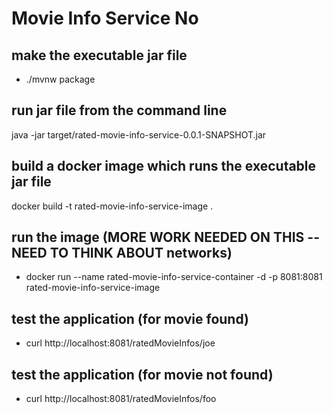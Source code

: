 # Movie Info Service No

## make the executable jar file
* ./mvnw package

## run jar file from the command line
java -jar target/rated-movie-info-service-0.0.1-SNAPSHOT.jar

## build a docker image which runs the executable jar file
docker build -t rated-movie-info-service-image .

## run the image (MORE WORK NEEDED ON THIS -- NEED TO THINK ABOUT networks)
* docker run --name rated-movie-info-service-container -d -p 8081:8081 rated-movie-info-service-image 

## test the application (for movie found)
* curl http://localhost:8081/ratedMovieInfos/joe

## test the application (for movie not found)
* curl http://localhost:8081/ratedMovieInfos/foo

